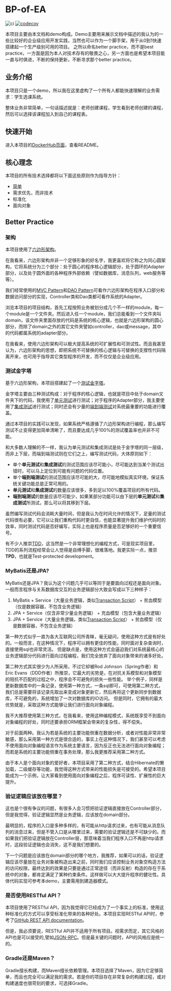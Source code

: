 # BP-of-EA 
![ci](https://github.com/winter4666/BP-of-EA/actions/workflows/ci.yml/badge.svg)
[![codecov](https://codecov.io/gh/winter4666/BP-of-EA/branch/main/graph/badge.svg?token=SNV75ZZGZ5)](https://codecov.io/gh/winter4666/BP-of-EA)

本项目主要由本文档和demo构成。Demo主要用来展示文档中描述的我认为的一些比较好的企业级应用开发实践，当然也可以作为一个脚手架，用于从0到1快速搭建起一个生产级别可用的项目。
之所以命名better practice，而不是best practice，一方面是因为本人对技术存有的敬畏之心，另一方面也是希望本项目能一直与时俱进，不断的保持更新，不断寻求那个better practice。

## 业务介绍
本项目只是一个demo，所以我在这里虚构了一个所有人都能快速理解的业务需求：学生选课系统。

整体业务非常简单，一句话描述就是：老师创建课程，学生看到老师创建的课程，然后可以选择该课程加入到自己的课程表。

## 快速开始
进入本项目的[DockerHub页面](https://hub.docker.com/repository/docker/winter4666/bp-of-ea/general)，查看README。

## 核心理念
本项目的所有技术选择都将以下面这些原则作为指导方针：
* [简单](https://en.wikipedia.org/wiki/KISS_principle)
* 需求优先，而非技术
* 标准化
* 面向对象

## Better Practice

### 架构
本项目使用了[六边形架构](https://alistair.cockburn.us/hexagonal-architecture/)。

在我看来，六边形架构并非一个足够形象的好名字，我更喜欢将它称之为同心圆架构，它将系统分为三个部分：处于圆心的程序核心逻辑部分，处于圆环的Adapter部分，以及处于圆外面的各种程序外部依赖（譬如数据库，消息队列，web服务等等）。

我们经常使用的[MVC Pattern](https://en.wikipedia.org/wiki/Model%E2%80%93view%E2%80%93controller#cite_note-1)和[DAO Pattern](https://www.oracle.com/java/technologies/dataaccessobject.html)可看作六边形架构在程序入口部分和数据访问部分的实现，Controller类和Dao类都可看作系统的Adapter。

浏览本项目的项目结构，首先工程按照业务被划分成几个不一样的module，每一个module是一个文件夹。然后进入任一个module，我们总能看到一个文件夹叫domain，该文件夹里面存放的代码是系统的核心逻辑，也就是六边形架构的圆心部分，而除了domain之外的其它文件夹譬如controller，dao或message，其中的代码都属系统的adapter部分。

在我看来，使用六边形架构可以极大提高系统的可扩展性和可测试性。而且我甚至认为，六边形架构的思想，即把系统不可替换的核心逻辑与可替换的支撑性代码隔离开来，也可用于指导其它类型程序的开发，而不仅仅是企业级应用。

### 测试金字塔
基于六边形架构，本项目搭建起了一个[测试金字塔](https://insights.thoughtworks.cn/practical-test-pyramid/)。

金字塔主要由三种测试构成：对于程序的核心逻辑，也就是项目中处于domain文件夹下的代码，我使用了[单元测试](https://martinfowler.com/bliki/UnitTest.html)进行测试；对于程序的Adapter部分，我主要使用了[集成测试](https://martinfowler.com/bliki/IntegrationTest.html)进行测试；同时还会有少量的[端到端测试](https://martinfowler.com/bliki/BroadStackTest.html)对系统最重要的功能进行覆盖。

通过本项目的实践可以发现，如果系统严格遵循了六边形架构进行编程，那么编写测试不止变得更加简单清晰了，而且要达成几乎100%的测试覆盖率也并非不可能。

和大多数人理解的不一样，我认为单元测试和集成测试是处于金字塔的同一层级，而非上下层，而端到端测试则在它们之上，编写测试代码，大体原则如下：
* 单个**单元测试**和**集成测试**的测试范围应该尽可能小，尽可能达到当某个测试出错时，可以马上定位到可能有问题的代码位置。
* 单个**端到端测试**的测试范围应该尽可能的大，尽可能地模拟真实环境，保证系统关键功能总是正常可用的。
* **单元测试**和**集成测试**的数量应该很多，多到足以100%覆盖项目的所有代码。
* **端到端测试**的数量应该尽可能少，如果某部分功能可以由下层的**单元测试**和**集成测试**所测试，那么可以将其移到下层。

虽然编写测试代码会消耗大量时间，但是我认为在时间允许的情况下，足量的测试代码很有必要，它可以让我们重构代码时更自信，也能显著提升我们维护代码时的效率，同时测试代码是否好编写，实际上也是程序质量是否足够好的一个重要信号。

有不少人推崇[TDD](https://en.wikipedia.org/wiki/Test-driven_development)，这当然是一个非常理想化的编程方式，可是现实项目里，TDD的系列流程经常会让人觉得是自缚手脚，很难落地。我更实际一点，推崇**TPD**，也就是Test-protected development。

### MyBatis还是JPA?
MyBatis还是JPA？我认为这个问题几乎可以等同于是要面向过程还是面向对象。一般而言程序与关系数据库交互的业务逻辑部分大致会写成以下三种样子：
1. MyBatis + Service（大量业务逻辑，类似[Transaction Script](https://martinfowler.com/eaaCatalog/transactionScript.html)） + 贫血模型（仅是数据容器，不包含业务逻辑）
2. JPA + Service（仅含非常少量业务逻辑） + 充血模型（包含大量业务逻辑）
3. JPA + Service（大量业务逻辑，类似[Transaction Script](https://martinfowler.com/eaaCatalog/transactionScript.html)） + 贫血模型（仅是数据容器，不包含业务逻辑）

第一种方式似乎一直为各大互联网公司所青睐，毫无疑问，使用这种方式是有好处的。一般而言，在这种情况下，程序可以拥有更佳的性能，同时面对复杂查询时，直接使用sql也非常灵活。
但是缺点是，使用这种方式会逼迫我们对系统最核心的业务逻辑部分代码进行面向过程编程，我们完全放弃了面向对象带来的诸多好处。

第二种方式其实很少为人所采用，不过它却被Rod Johnson（Spring作者）和Eric Evans（DDD作者）所推崇，它最大的劣势是，在对抗关系模型和对象模型的阻抗不匹配的过程之中，程序会不可避免的损失一些性能。
举个例子，同样是更新数据库中的一条记录，使用第一种方式，一条sql即可，可使用第二种方式，我们总是需要将该记录先取出来变成对象更新它，然后再将这个更新同步到数据库，不可避免的，系统增加了一次对数据库的IO访问。
但是同时，它拥有的最大优势就是，采取这种方式能够让我们进行面向对象编程。

我不大推荐使用第三种方式，在我看来，使用这种编程模式，系统既享受不到面向对象编程的好处，同时还要承担ORM框架会带来的复杂性，得不偿失。

对于前面两种。我认为若是系统的主要功能侧重在数据分析，或者对性能非常非常敏感，那么采用第一种方式是很合适的，事实上在这种情况下，我们甚至可以考虑不使用面向对象编程语言作为系统主要语言，因为反正也无法进行面向对象编程；
而若是系统的主要功能侧重在事务处理，那么我更推荐采用第二种方式。

由于本人是个面向对象的爱好者，本项目采用了第二种方式，结合Hibernate的懒加载，二级缓存等功能，我觉得这种方式带来的性能损失是可接受的。希望本项目能成为一个示例，让大家看到使用面向对象编程之后，程序可读性、扩展性的巨大提升。

### 验证逻辑应该放在哪里？
这也是个很有争议的问题，有很多人会习惯把验证逻辑直接放在Controller部分，但是我觉得，验证逻辑显然是业务逻辑，应该放在domain部分。

最明显的，程序的入口是多种多样的，有可能从http请求过来，也有可能从消息队列的消息过来，但是不管入口是从哪里过来，需要的验证逻辑还是不可缺少的。而如果我们把验证逻辑放在Controller层，那意味着当我们程序入口不再是http请求时，这段验证逻辑也会消失，这不是我们想要的。

下一个问题是应该放在domain部分的哪个地方，我推荐，如果可以的话，验证逻辑应该尽量放在业务对象被构造出来之前，同时我们应该控制业务对象空构造方法的访问权限，最终达到的效果是只要是通过正常途径（而非反射）构造的存在于系统中的对象，都肯定满足了某种约束条件。这样做可以大大提升程序的健壮性。具体代码实现可参考本demo，主要需用到建造器模式。

### 是否使用RESTful API？
本项目使用了RESTful API，因为我觉得它已经成为了一个事实上的标准，使用这种标准化的方式可以享受标准化带来的各种好处。本项目实现RESTful API时，参考了[GitHub REST API documentation](https://docs.github.com/en/rest)。

但是，我必须要说，RESTful API并不适用于所有项目。视需求而定，其它风格的API也是可以接受的,譬如[JSON-RPC](https://www.jsonrpc.org/)。但是最关键的问题时，API的风格应是统一的。

### Gradle还是Maven？
Gradle擅长构建，而Maven擅长依赖管理。本项目选择了Maven，因为它足够简单，而且也完全可以满足我的需求。若是你的项目存在非常复杂的构建过程，或对构建速度也很苛刻的要求，可选择Gradle。